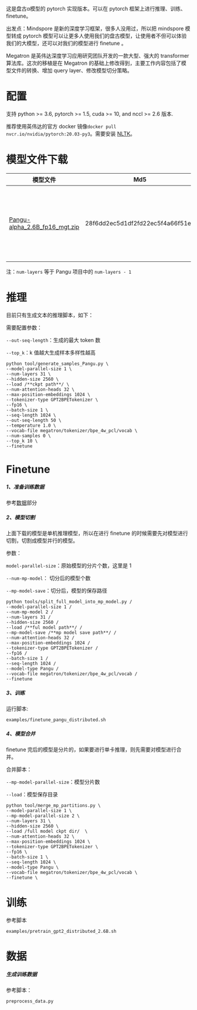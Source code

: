 这是盘古α模型的 pytorch 实现版本。可以在 pytorch 框架上进行推理、训练、finetune。

出发点：Mindspore 是新的深度学习框架，很多人没用过，所以把 mindspore 模型转成 pytorch 模型可以让更多人使用我们的盘古模型，让使用者不但可以体验我们的大模型，还可以对我们的模型进行 finetune 。

Megatron 是英伟达深度学习应用研究团队开发的一款大型、强大的 transformer 算法库。这次的移植是在 Megatron 的基础上修改得到，主要工作内容包括了模型文件的转换、增加 query layer、修改模型切分策略。

# 配置

支持 python >= 3.6, pytorch >= 1.5, cuda >= 10, and nccl >= 2.6 版本.

推荐使用英伟达的官方 docker 镜像`docker pull nvcr.io/nvidia/pytorch:20.03-py3`。需要安装 [NLTK](https://www.nltk.org/install.html)。

# 模型文件下载

| 模型文件                                                     | Md5                              | 大小 | 参数配置                                                     |
| ------------------------------------------------------------ | -------------------------------- | ---- | ------------------------------------------------------------ |
| [Pangu-alpha_2.6B_fp16_mgt.zip](https://git.openi.org.cn/attachments/72aec03d-6bdb-4652-ac2a-8099db4b0bed) | 28f6dd2ec5d1df2fd22ec5f4a66f51e7 | 4.6G | num-layers : 31<br />hidden-size : 2560<br />num-attention-heads : 32 |

注：`num-layers` 等于 Pangu 项目中的 `num-layers - 1`

# 推理

目前只有生成文本的推理脚本，如下：

需要配置参数：

`--out-seq-length`：生成的最大 token 数

`--top_k`：k 值越大生成样本多样性越高

```
python tool/generate_samples_Pangu.py \
--model-parallel-size 1 \
--num-layers 31 \
--hidden-size 2560 \
--load /**ckpt path**/ \
--num-attention-heads 32 \
--max-position-embeddings 1024 \
--tokenizer-type GPT2BPETokenizer \
--fp16 \
--batch-size 1 \
--seq-length 1024 \
--out-seq-length 50 \
--temperature 1.0 \
--vocab-file megatron/tokenizer/bpe_4w_pcl/vocab \
--num-samples 0 \
--top_k 10 \
--finetune
```



# Finetune

##### 1、准备训练数据

参考[数据](#数据)部分

##### 2、模型切割

上面下载的模型是单机推理模型，所以在进行 finetune 的时候需要先对模型进行切割，切割成模型并行的模型。

参数：

`model-parallel-size`：原始模型的分片个数，这里是 1

`--num-mp-model`： 切分后的模型个数

`--mp-model-save`：切分后，模型的保存路径

```
python tools/split_full_model_into_mp_model.py /
--model-parallel-size 1 /
--num-mp-model 2 /
--num-layers 31 /
--hidden-size 2560 /
--load /**ful model path**/ /
--mp-model-save /**mp model save path**/ /
--num-attention-heads 32 /
--max-position-embeddings 1024 /
--tokenizer-type GPT2BPETokenizer /
--fp16 /
--batch-size 1 /
--seq-length 1024 /
--model-type Pangu /
--vocab-file megatron/tokenizer/bpe_4w_pcl/vocab /
--finetune
```

##### 3、训练

运行脚本:

```examples/finetune_pangu_distributed.sh```

##### 4、模型合并

finetune 完后的模型是分片的，如果要进行单卡推理，则先需要对模型进行合并。

合并脚本：

`--mp-model-parallel-size`：模型分片数

`--load`：模型保存目录

```
python tool/merge_mp_partitions.py \
--model-parallel-size 1 \
--mp-model-parallel-size 2 \
--num-layers 31 \
--hidden-size 2560 \
--load /full model ckpt dir/  \
--num-attention-heads 32 \
--max-position-embeddings 1024 \
--tokenizer-type GPT2BPETokenizer \
--fp16 \
--batch-size 1 \
--seq-length 1024 \
--model-type Pangu \
--vocab-file megatron/tokenizer/bpe_4w_pcl/vocab \
--finetune \
```



# 训练

参考脚本

```
examples/pretrain_gpt2_distributed_2.6B.sh
```



# 数据

##### 生成训练数据

参考脚本：

`preprocess_data.py`






